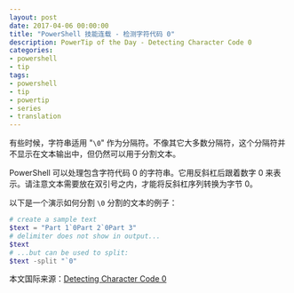 ```yaml
---
layout: post
date: 2017-04-06 00:00:00
title: "PowerShell 技能连载 - 检测字符代码 0"
description: PowerTip of the Day - Detecting Character Code 0
categories:
- powershell
- tip
tags:
- powershell
- tip
- powertip
- series
- translation
---
```

有些时候，字符串适用 "`\0`" 作为分隔符。不像其它大多数分隔符，这个分隔符并不显示在文本输出中，但仍然可以用于分割文本。

PowerShell 可以处理包含字符代码 0 的字符串。它用反斜杠后跟着数字 0 来表示。请注意文本需要放在双引号之内，才能将反斜杠序列转换为字节 0。

以下是一个演示如何分割 `\0` 分割的文本的例子：

```powershell
# create a sample text
$text = "Part 1`0Part 2`0Part 3"
# delimiter does not show in output...
$text 
# ...but can be used to split:
$text -split "`0"
```

<!--more-->
本文国际来源：[Detecting Character Code 0](http://community.idera.com/powershell/powertips/b/tips/posts/detecting-character-code-0)
